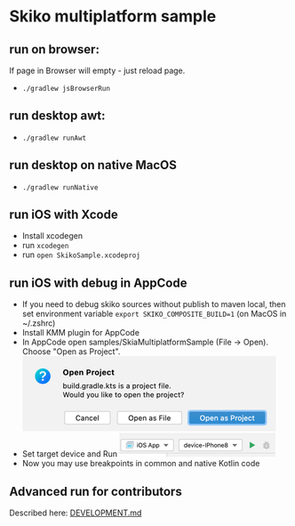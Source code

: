 # Skiko multiplatform sample

## run on browser:
If page in Browser will empty - just reload page.  
- `./gradlew jsBrowserRun`

## run desktop awt:
- `./gradlew runAwt`

## run desktop on native MacOS
- `./gradlew runNative`

## run iOS with Xcode
 - Install xcodegen
 - run `xcodegen`
 - run `open SkikoSample.xcodeproj`

## run iOS with debug in AppCode
 - If you need to debug skiko sources without publish to maven local, then set environment variable `export SKIKO_COMPOSITE_BUILD=1` (on MacOS in ~/.zshrc)
 - Install KMM plugin for AppCode
 - In AppCode open samples/SkiaMultiplatformSample (File -> Open).
Choose "Open as Project".
![import-build-gradle-project.png](import-build-gradle-project.png)
 - Set target device and Run
![ios-run-in-appcode.png](ios-run-in-appcode.png)
 - Now you may use breakpoints in common and native Kotlin code

## Advanced run for contributors
Described here: [DEVELOPMENT.md](../../DEVELOPMENT.md)
